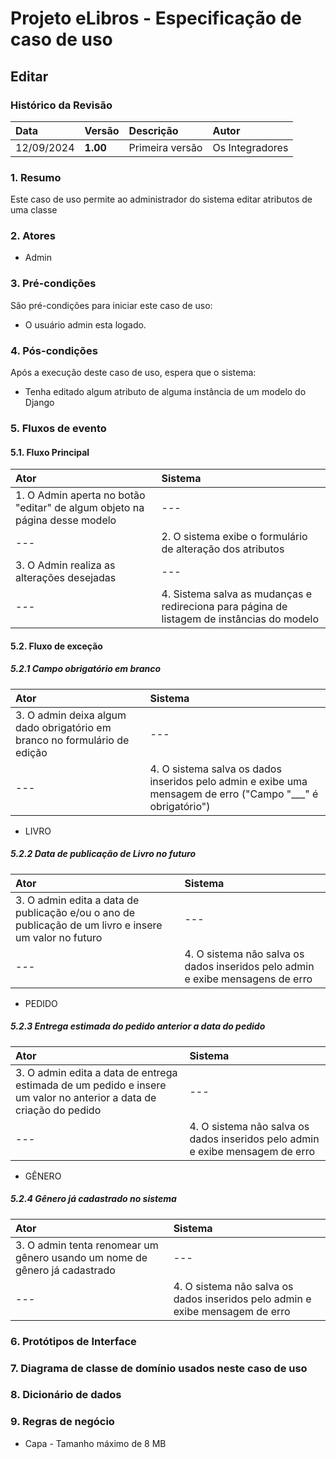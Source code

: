 # Projeto eLibros - Especificação de caso de uso

##  Editar

### Histórico da Revisão 
|  Data  | Versão | Descrição | Autor |
|:-------|:-------|:----------|:------|
| 12/09/2024 | **1.00** | Primeira versão  | Os Integradores |


### 1. Resumo 
Este caso de uso permite ao administrador do sistema editar atributos de uma classe

### 2. Atores 
- Admin

### 3. Pré-condições
São pré-condições para iniciar este caso de uso:
- O usuário admin esta logado.

### 4. Pós-condições
Após a execução deste caso de uso, espera que o sistema:
- Tenha editado algum atributo de alguma instância de um modelo do Django

### 5. Fluxos de evento

#### 5.1. Fluxo Principal 
|  Ator  | Sistema |
|:-------|:------- |
|1. O Admin aperta no botão "editar" de algum objeto na página desse modelo | --- |
| ---                      | 2. O sistema exibe o formulário de alteração dos atributos| 
| 3. O Admin realiza as alterações desejadas | --- |
| --- | 4. Sistema salva as mudanças e redireciona para página de listagem de instâncias do modelo |

#### 5.2. Fluxo de exceção


##### 5.2.1 Campo obrigatório em branco
|  Ator  | Sistema |
|:-------|:------- |
|3. O admin deixa algum dado obrigatório em branco no formulário de edição | --- |
|--- |4. O sistema salva os dados inseridos pelo admin e exibe uma mensagem de erro ("Campo "___" é obrigatório") |

- LIVRO

##### 5.2.2 Data de publicação de Livro no futuro
|  Ator  | Sistema |
|:-------|:------- |
|3. O admin edita a data de publicação e/ou o ano de publicação de um livro e insere um valor no futuro | --- |
|--- |4. O sistema não salva os dados inseridos pelo admin e exibe mensagens de erro |

- PEDIDO

##### 5.2.3 Entrega estimada do pedido anterior a data do pedido
|  Ator  | Sistema |
|:-------|:------- |
|3. O admin edita a data de entrega estimada de um pedido e insere um valor no anterior a data de criação do pedido | --- |
|--- |4. O sistema não salva os dados inseridos pelo admin e exibe mensagem de erro |

- GÊNERO

##### 5.2.4 Gênero já cadastrado no sistema
|  Ator  | Sistema |
|:-------|:------- |
|3. O admin tenta renomear um gênero usando um nome de gênero já cadastrado | --- |
|--- |4. O sistema não salva os dados inseridos pelo admin e exibe mensagem de erro |




### 6. Protótipos de Interface


### 7. Diagrama de classe de domínio usados neste caso de uso


### 8. Dicionário de dados




### 9. Regras de negócio

- Capa - Tamanho máximo de 8 MB
